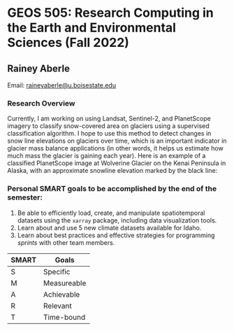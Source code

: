 # GEOS 505: Research Computing in the Earth and Environmental Sciences (Fall 2022)

## Rainey Aberle

Email: [raineyaberle@u.boisestate.edu](mailto:raineyaberle@u.boisestate.edu)

### Research Overview
Currently, I am working on using Landsat, Sentinel-2, and PlanetScope imagery to classify snow-covered area on glaciers using a supervised classification algorithm. I hope to use this method to detect changes in snow line elevations on glaciers over time, which is an important indicator in glacier mass balance applications (in other words, it helps us estimate how much mass the glacier is gaining each year). Here is an example of a classified PlanetScope image at Wolverine Glacier on the Kenai Peninsula in Alaska, with an approximate snowline elevation marked by the black line: 


### Personal SMART goals to be accomplished by the end of the semester:
1. Be able to efficiently load, create, and manipulate spatiotemporal datasets using the `xarray` package, including data visualization tools. 
2. Learn about and use 5 new climate datasets available for Idaho. 
3. Learn about best practices and effective strategies for programming _sprints_ with other team members. 

| SMART | Goals |
|---|---|
| S | Specific | 
| M | Measureable |
| A | Achievable | 
| R | Relevant | 
| T | Time-bound | 


